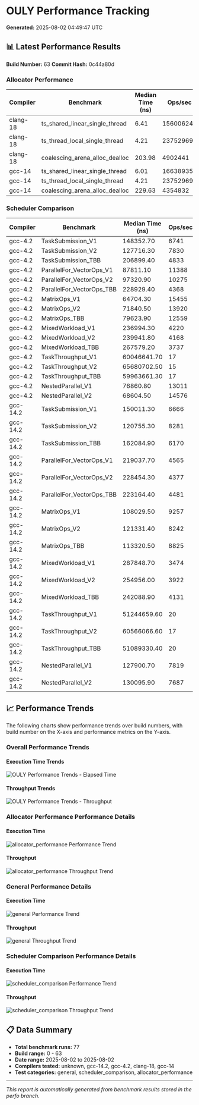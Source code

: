 # OULY Performance Tracking

**Generated:** 2025-08-02 04:49:47 UTC

## 📊 Latest Performance Results

**Build Number:** 63
**Commit Hash:** 0c44a80d

### Allocator Performance

| Compiler | Benchmark | Median Time (ns) | Ops/sec | Error % |
|----------|-----------|------------------|---------|---------|
| clang-18 | ts_shared_linear_single_thread | 6.41 | 156006240 | 0.00 |
| clang-18 | ts_thread_local_single_thread | 4.21 | 237529691 | 0.00 |
| clang-18 | coalescing_arena_alloc_dealloc | 203.98 | 4902441 | 0.00 |
| gcc-14 | ts_shared_linear_single_thread | 6.01 | 166389351 | 0.00 |
| gcc-14 | ts_thread_local_single_thread | 4.21 | 237529691 | 0.00 |
| gcc-14 | coalescing_arena_alloc_dealloc | 229.63 | 4354832 | 0.00 |

### Scheduler Comparison

| Compiler | Benchmark | Median Time (ns) | Ops/sec | Error % |
|----------|-----------|------------------|---------|---------|
| gcc-4.2 | TaskSubmission_V1 | 148352.70 | 6741 | 0.00 |
| gcc-4.2 | TaskSubmission_V2 | 127716.30 | 7830 | 0.00 |
| gcc-4.2 | TaskSubmission_TBB | 206899.40 | 4833 | 0.00 |
| gcc-4.2 | ParallelFor_VectorOps_V1 | 87811.10 | 11388 | 0.00 |
| gcc-4.2 | ParallelFor_VectorOps_V2 | 97320.90 | 10275 | 0.00 |
| gcc-4.2 | ParallelFor_VectorOps_TBB | 228929.40 | 4368 | 0.00 |
| gcc-4.2 | MatrixOps_V1 | 64704.30 | 15455 | 0.00 |
| gcc-4.2 | MatrixOps_V2 | 71840.50 | 13920 | 0.00 |
| gcc-4.2 | MatrixOps_TBB | 79623.90 | 12559 | 0.00 |
| gcc-4.2 | MixedWorkload_V1 | 236994.30 | 4220 | 0.00 |
| gcc-4.2 | MixedWorkload_V2 | 239941.80 | 4168 | 0.00 |
| gcc-4.2 | MixedWorkload_TBB | 267579.20 | 3737 | 0.00 |
| gcc-4.2 | TaskThroughput_V1 | 60046641.70 | 17 | 0.00 |
| gcc-4.2 | TaskThroughput_V2 | 65680702.50 | 15 | 0.00 |
| gcc-4.2 | TaskThroughput_TBB | 59963661.30 | 17 | 0.00 |
| gcc-4.2 | NestedParallel_V1 | 76860.80 | 13011 | 0.00 |
| gcc-4.2 | NestedParallel_V2 | 68604.50 | 14576 | 0.00 |
| gcc-14.2 | TaskSubmission_V1 | 150011.30 | 6666 | 0.00 |
| gcc-14.2 | TaskSubmission_V2 | 120755.30 | 8281 | 0.00 |
| gcc-14.2 | TaskSubmission_TBB | 162084.90 | 6170 | 0.00 |
| gcc-14.2 | ParallelFor_VectorOps_V1 | 219037.70 | 4565 | 0.00 |
| gcc-14.2 | ParallelFor_VectorOps_V2 | 228454.30 | 4377 | 0.00 |
| gcc-14.2 | ParallelFor_VectorOps_TBB | 223164.40 | 4481 | 0.00 |
| gcc-14.2 | MatrixOps_V1 | 108029.50 | 9257 | 0.00 |
| gcc-14.2 | MatrixOps_V2 | 121331.40 | 8242 | 0.00 |
| gcc-14.2 | MatrixOps_TBB | 113320.50 | 8825 | 0.00 |
| gcc-14.2 | MixedWorkload_V1 | 287848.70 | 3474 | 0.00 |
| gcc-14.2 | MixedWorkload_V2 | 254956.00 | 3922 | 0.00 |
| gcc-14.2 | MixedWorkload_TBB | 242088.90 | 4131 | 0.00 |
| gcc-14.2 | TaskThroughput_V1 | 51244659.60 | 20 | 0.00 |
| gcc-14.2 | TaskThroughput_V2 | 60566066.60 | 17 | 0.00 |
| gcc-14.2 | TaskThroughput_TBB | 51089330.40 | 20 | 0.00 |
| gcc-14.2 | NestedParallel_V1 | 127900.70 | 7819 | 0.00 |
| gcc-14.2 | NestedParallel_V2 | 130095.90 | 7687 | 0.00 |

## 📈 Performance Trends

The following charts show performance trends over build numbers, 
with build number on the X-axis and performance metrics on the Y-axis.

### Overall Performance Trends

#### Execution Time Trends
![OULY Performance Trends - Elapsed Time](ouly_performance_trends_elapsed.svg)

#### Throughput Trends
![OULY Performance Trends - Throughput](ouly_performance_trends_throughput.svg)

### Allocator Performance Performance Details

#### Execution Time
![allocator_performance Performance Trend](performance_trend_allocator_performance.svg)

#### Throughput
![allocator_performance Throughput Trend](throughput_trend_allocator_performance.svg)

### General Performance Details

#### Execution Time
![general Performance Trend](performance_trend_general.svg)

#### Throughput
![general Throughput Trend](throughput_trend_general.svg)

### Scheduler Comparison Performance Details

#### Execution Time
![scheduler_comparison Performance Trend](performance_trend_scheduler_comparison.svg)

#### Throughput
![scheduler_comparison Throughput Trend](throughput_trend_scheduler_comparison.svg)

## 📋 Data Summary

- **Total benchmark runs:** 77
- **Build range:** 0 - 63
- **Date range:** 2025-08-02 to 2025-08-02
- **Compilers tested:** unknown, gcc-14.2, gcc-4.2, clang-18, gcc-14
- **Test categories:** general, scheduler_comparison, allocator_performance

---
*This report is automatically generated from benchmark results stored in the perfo branch.*